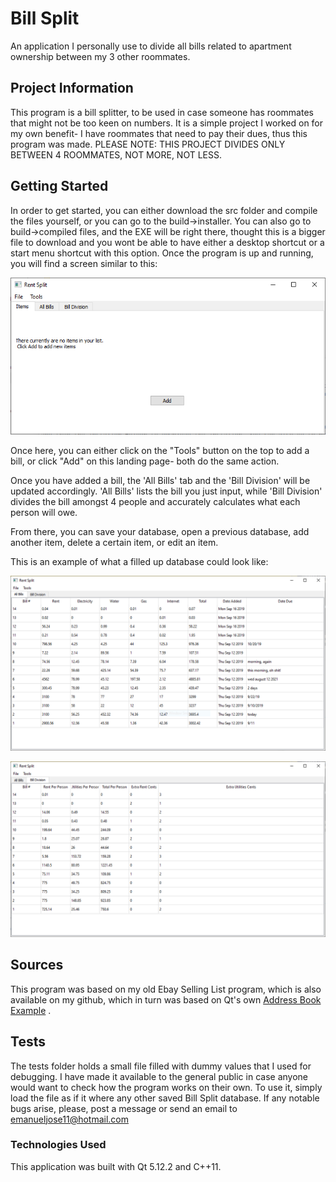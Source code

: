 # Bill Split
An application I personally use to divide all bills related to apartment ownership between my 3 other roommates.

## Project Information
This program is a bill splitter, to be used in case someone has roommates that might not be too keen on numbers.
It is a simple project I worked on for my own benefit- I have roommates that need to pay their dues, thus this
program was made. PLEASE NOTE: THIS PROJECT DIVIDES ONLY BETWEEN 4 ROOMMATES, NOT MORE, NOT LESS.

## Getting Started
In order to get started, you can either download the src folder and compile the files yourself, or you can go to the build->installer.
You can also go to build->compiled files, and the EXE will be right there, thought this is a bigger file to download and you wont be able
to have either a desktop shortcut or a start menu shortcut with this option. Once the program is up and running, you will find a screen similar to this:

![](image_src/landing_page.PNG)

Once here, you can either click on the "Tools" button on the top to add a bill, or click "Add" on this landing page- both do the same action.

Once you have added a bill, the 'All Bills' tab and the 'Bill Division' will be updated accordingly. 'All Bills' lists the bill you just input,
while 'Bill Division' divides the bill amongst 4 people and accurately calculates what each person will owe.

From there, you can save your database, open a previous database, add another item, delete a certain item, or edit an item.

This is an example of what a filled up database could look like:

![](image_src/All_Bills_View.PNG)

![](image_src/Bill_Division_View.PNG)


## Sources
This program was based on my old Ebay Selling List program, which is also available on my github,
which in turn was based on Qt's own [Address Book Example](https://doc.qt.io/qt-5/qtwidgets-itemviews-addressbook-example.html) .

## Tests
The tests folder holds a small file filled with dummy values that I used for debugging. I have made it available to the general public in case
anyone would want to check how the program works on their own. To use it, simply load the file as if it where any other saved Bill Split database.
If any notable bugs arise, please, post a message or send an email to emanueljose11@hotmail.com

### Technologies Used
This application was built with Qt 5.12.2 and C++11.

 